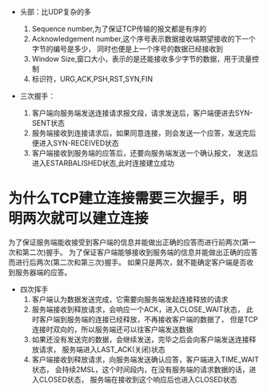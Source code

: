 - 头部：比UDP复杂的多
    1. Sequence number,为了保证TCP传输的报文都是有序的
    2. Acknowledgement number,这个序号表示数据接收端期望接收的下一个字节的编号是多少，
    同时也便是上一个序号的数据已经接收到
    3. Window Size,窗口大小，表示的是还能接收多少字节的数据，用于流量控制
    4. 标识符，URG,ACK,PSH,RST,SYN,FIN

- 三次握手：
    1. 客户端向服务端发送连接请求报文段，请求发送后，客户端便进去SYN-SENT状态
    2. 服务端接收到连接请求后，如果同意连接，则会发送一个应答，发送完后便进入SYN-RECEIVED状态
    3. 客户端接收到服务端的应答后，还要向服务端发送一个确认报文，
    发送后进入ESTARBALISHED状态,此时连接建立成功

# 为什么TCP建立连接需要三次握手，明明两次就可以建立连接
为了保证服务端能收接受到客户端的信息并能做出正确的应答而进行前两次(第一次和第二次)握手。
为了保证客户端能够接收到服务端的信息并能做出正确的应答而进行后两次(第二次和第三次)握手。
如果只是两次，就不能确定客户端是否收到服务器端的应答。


- 四次挥手
    1. 客户端认为数据发送完成，它需要向服务端发起连接释放的请求
    2. 服务端接收到释放请求，会响应一个ACK，进入CLOSE_WAIT状态，
    此时客户端到服务端的连接已经释放，不再接收客户端的数据了，
    但是TCP连接时双向的，所以服务端还可以往客户端发送数据
    3. 如果还没有发送完的数据，会继续发送，完毕之后会向客户端发送连接释放请求，
    服务端进入LAST_ACK(关闭)状态
    4. 客户端接收到释放请求，向服务端发送确认应答，客户端进入TIME_WAIT状态，
    会持续2MSL，这个时间段内，在没有服务端的请求数据的话，进入CLOSED状态，
    服务端在接收到这个响应后也进入CLOSED状态
    
